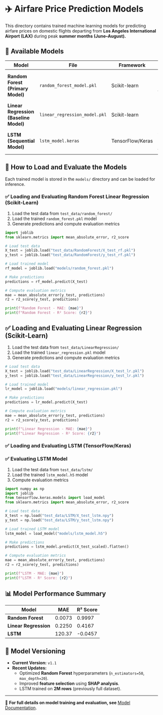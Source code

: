 # ✈️ Airfare Price Prediction Models

This directory contains trained machine learning models for predicting airfare prices on domestic flights departing from **Los Angeles International Airport (LAX)** during peak **summer months (June–August).**

## 📂 Available Models

| Model | File | Framework | Purpose |
|-------|------|-----------|---------|
| **Random Forest (Primary Model)** | `random_forest_model.pkl` | Scikit-learn | Best-performing model for fare prediction |
| **Linear Regression (Baseline Model)** | `linear_regression_model.pkl` | Scikit-learn | Simple interpretable benchmark |
| **LSTM (Sequential Model)** | `lstm_model.keras` | TensorFlow/Keras | Attempts to capture sequential fare trends |

## 🚀 How to Load and Evaluate the Models

Each trained model is stored in the `models/` directory and can be loaded for inference.

### ✅ **Loading and Evaluating Random Forest Linear Regression (Scikit-Learn)**
1. Load the test data from `test_data/random_forest/`
2. Load the trained `random_forest.pkl` model
3. Generate predictions and compute evaluation metrics

```python
import joblib
from sklearn.metrics import mean_absolute_error, r2_score

# Load test data
X_test = joblib.load("test_data/RandomForest/X_test_rf.pkl")
y_test = joblib.load("test_data/RandomForest/y_test_rf.pkl")

# Load trained model
rf_model = joblib.load("models/random_forest.pkl")

# Make predictions
predictions = rf_model.predict(X_test)

# Compute evaluation metrics
mae = mean_absolute_error(y_test, predictions)
r2 = r2_score(y_test, predictions)

print(f"Random Forest - MAE: {mae}")
print(f"Random Forest - R² Score: {r2}")

```

## ✅ **Loading and Evaluating Linear Regression (Scikit-Learn)**
1. Load the test data from `test_data/LinearRegression/`
2. Load the trained `linear_regression.pkl` model
3. Generate predictions and compute evaluation metrics

```python
# Load test data
X_test = joblib.load("test_data/LinearRegression/X_test_lr.pkl")
y_test = joblib.load("test_data/LinearRegression/y_test_lr.pkl")

# Load trained model
lr_model = joblib.load("models/linear_regression.pkl")

# Make predictions
predictions = lr_model.predict(X_test)

# Compute evaluation metrics
mae = mean_absolute_error(y_test, predictions)
r2 = r2_score(y_test, predictions)

print(f"Linear Regression - MAE: {mae}")
print(f"Linear Regression - R² Score: {r2}")

```

### ✅ **Loading and Evaluating LSTM (TensorFlow/Keras)**
### ✅ Evaluating LSTM Model
1. Load the test data from `test_data/lstm/`
2. Load the trained `lstm_model.h5` model
3. Compute evaluation metrics

```python
import numpy as np
import joblib
from tensorflow.keras.models import load_model
from sklearn.metrics import mean_absolute_error, r2_score

# Load test data
X_test = np.load("test_data/LSTM/X_test_lstm.npy")
y_test = np.load("test_data/LSTM/y_test_lstm.npy")

# Load trained LSTM model
lstm_model = load_model("models/lstm_model.h5")

# Make predictions
predictions = lstm_model.predict(X_test_scaled).flatten()

# Compute evaluation metrics
mae = mean_absolute_error(y_test, predictions)
r2 = r2_score(y_test, predictions)

print(f"LSTM - MAE: {mae}")
print(f"LSTM - R² Score: {r2}")

```

## 📊 **Model Performance Summary**
| Model | MAE | R² Score |
|--------|------|---------|
| **Random Forest** | 0.0073 | 0.9997 |
| **Linear Regression** | 0.2250 | 0.4167 |
| **LSTM** | 120.37 | -0.0457 |

## 📌 Model Versioning
- **Current Version:** `v1.1`
- **Recent Updates:**
  - Optimized **Random Forest** hyperparameters (`n_estimators=50`, `max_depth=20`).
  - Improved **feature selection** using **SHAP analysis**.
  - LSTM trained on **2M rows** (previously full dataset).

---

📖 **For full details on model training and evaluation, see** [Model Documentation](../docs/model_documentation.md).
